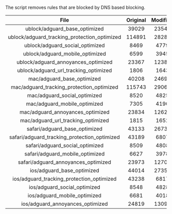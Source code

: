 The script removes rules that are blocked by DNS based blocking.


| File | Original | Modified |
|:----:|:-----:|:-----:|
| ublock/adguard_base_optimized | 39029 | 23542 |
| ublock/adguard_tracking_protection_optimized | 114891 | 28287 |
| ublock/adguard_social_optimized | 8469 | 4779 |
| ublock/adguard_mobile_optimized | 6599 | 3945 |
| ublock/adguard_annoyances_optimized | 23367 | 12389 |
| ublock/adguard_url_tracking_optimized | 1806 | 1643 |
| mac/adguard_base_optimized | 40208 | 24696 |
| mac/adguard_tracking_protection_optimized | 115743 | 29066 |
| mac/adguard_social_optimized | 8520 | 4825 |
| mac/adguard_mobile_optimized | 7305 | 4190 |
| mac/adguard_annoyances_optimized | 23834 | 12627 |
| mac/adguard_url_tracking_optimized | 1815 | 1652 |
| safari/adguard_base_optimized | 43133 | 26737 |
| safari/adguard_tracking_protection_optimized | 43189 | 6807 |
| safari/adguard_social_optimized | 8509 | 4808 |
| safari/adguard_mobile_optimized | 6627 | 3978 |
| safari/adguard_annoyances_optimized | 23973 | 12707 |
| ios/adguard_base_optimized | 44014 | 27354 |
| ios/adguard_tracking_protection_optimized | 43238 | 6817 |
| ios/adguard_social_optimized | 8548 | 4828 |
| ios/adguard_mobile_optimized | 6681 | 4018 |
| ios/adguard_annoyances_optimized | 24819 | 13099 |